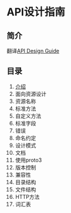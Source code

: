 # API设计指南

## 简介

翻译[API Design Guide](https://cloud.google.com/apis/design/)

## 目录

1. [介绍](https://github.com/DeadWish/translation-api-design-guide/blob/master/src/introduction.md)
2. 面向资源设计
3. 资源名称
4. 标准方法
5. 自定义方法
6. 标准字段
7. 错误
8. 命名约定
9. 设计模式
10. 文档
11. 使用proto3
12. 版本控制
13. 兼容性
14. 目录结构
15. 文件结构
16. HTTP方法
17. 词汇表